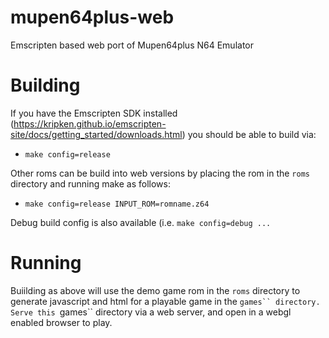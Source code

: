 # mupen64plus-web
Emscripten based web port of Mupen64plus N64 Emulator

# Building
If you have the Emscripten SDK installed (https://kripken.github.io/emscripten-site/docs/getting_started/downloads.html) you should be able to build via:
* ```make config=release```

Other roms can be build into web versions by placing the rom in the ```roms``` directory and running make as follows:
* ```make config=release INPUT_ROM=romname.z64```

Debug build config is also available (i.e. ```make config=debug ...```

# Running
Buiilding as above will use the demo game rom in the ```roms``` directory to generate javascript and html for a playable game in the ```games`` directory.
Serve this ```games`` directory via a web server, and open in a webgl enabled browser to play.
